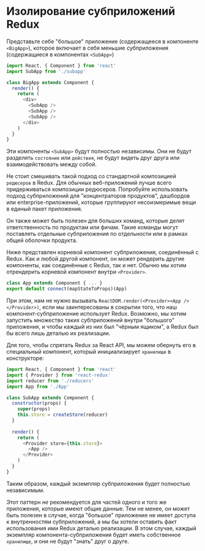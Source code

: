 # Изолирование субприложений Redux

Предcтавьте себе "большое" приложение (содержащееся в компоненте `<BigApp>`), 
которое включает в себя меньшие субприложения (содержащиеся в компонентах `<SubApp>`)

```js
import React, { Component } from 'react'
import SubApp from './subapp'

class BigApp extends Component {
  render() {
    return (
      <div>
        <SubApp />
        <SubApp />
        <SubApp />
      </div>
    )
  }
}
```

Эти компоненты `<SubApp>` будут полностью независимы. Они не будут разделять `состояние` или `действия`, 
не будут видеть друг друга или взаимодействовать между собой.

Не стоит смешивать такой подход со стандартной композицией `редюсеров` в Redux.
Для обычных веб-приложений лучше всего придерживаться композиции редюсеров.
Попробуйте использовать подход субприложений для "концентраторов продуктов", дашбордов или enterprise-приложений, которые группируют несоизмеримые вещи в единый пакет приложения. 

Он также может быть полезен для больших команд, которые делят ответственность по продуктам или фичам.
Такие команды могут поставлять отдельные субприложения по отдельности или в рамках общей оболочки продукта.

Ниже представлен корневой компонент субприложения, соединённый с Redux. 
Как и любой другой компонент, он может рендерить другие компоненты, как соединённые с Redux, так и нет.
Обычно мы хотим отрендерить корневой компонент внутри `<Provider>`.

```js
class App extends Component { ... }
export default connect(mapStateToProps)(App)
```

При этом, нам не нужно вызывать `ReactDOM.render(<Provider><App /></Provider>)`,
если мы заинтересованы в сокрытии того, что наш компонент-субприложение использует Redux.
Возможно, мы хотим запустить множество таких субприложений внутри "большого" приложения,
и чтобы каждый из них был "чёрным ящиком", а Redux был бы всего лишь деталью их реализации.

Для того, чтобы спрятать Redux за React API, мы можем обернуть его в специальный компонент,
который инициализирует `хранилище` в конструкторе:

```js
import React, { Component } from 'react'
import { Provider } from 'react-redux'
import reducer from './reducers'
import App from './App'

class SubApp extends Component {
  constructor(props) {
    super(props)
    this.store = createStore(reducer)
  }
  
  render() {
    return (
      <Provider store={this.store}>
        <App />
      </Provider>
    )
  }
}
```

Таким образом, каждый экземпляр субприложения будет полностью независимым.

Этот паттерн *не* рекомендуется для частей одного и того же приложения, которые имеют общие данные.
Тем не менее, он может быть полезен в случае, когда "большое" приложение не имеет доступа к внутренностям субприложений,
а мы бы хотели оставить факт использования ими Redux  деталью реализации.
В этом случае, каждый экземпляр компонента-субприложения будет иметь собственное `хранилище`, и они не будут "знать" друг о друге.


